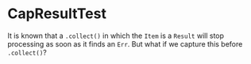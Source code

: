 # CapResultTest

It is known that a `.collect()` in which the `Item` is a `Result` will stop
processing as soon as it finds an `Err`. But what if we capture this before
`.collect()`?
